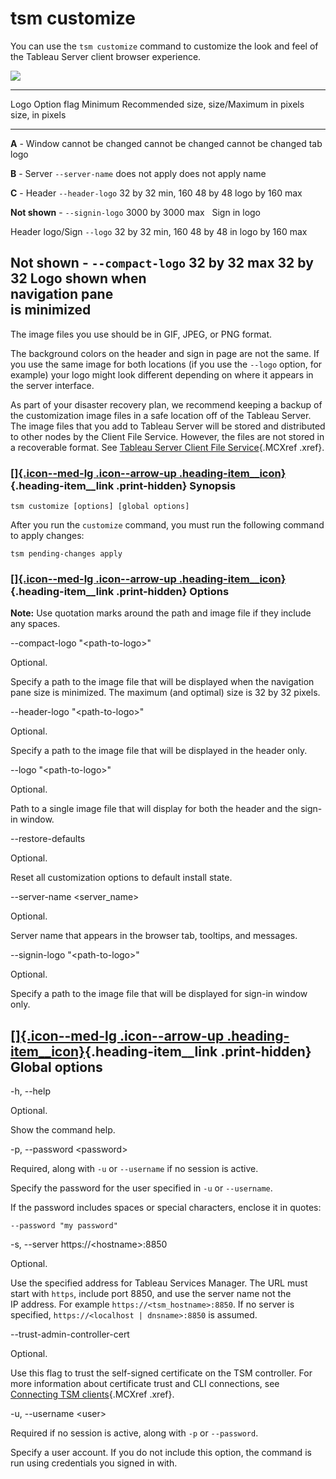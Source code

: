 

tsm customize
=============
You can use the `tsm customize` command to customize the look and feel
of the Tableau Server client browser experience.

![](./tsm%20customize%20-%20Tableau_files/custom_namelogo.png)

  ------------------------------------------------------------------------
  Logo              Option flag        Minimum           Recommended size,
                                       size/Maximum      in pixels
                                       size, in pixels   
  ----------------- ------------------ ----------------- -----------------
  **A** - Window    cannot be changed  cannot be changed cannot be changed
  tab logo                                               

  **B** - Server    `--server-name`    does not apply    does not apply
  name                                                   

  **C** - Header    `--header-logo`    32 by 32 min, 160 48 by 48
  logo                                 by 160 max        

  **Not shown** -   `--signin-logo`    3000 by 3000 max   
  Sign in logo                                           

  Header logo/Sign  `--logo`           32 by 32 min, 160 48 by 48
  in logo                              by 160 max        

  **Not shown** -   `--compact-logo`   32 by 32 max      32 by 32
  Logo shown when                                        
  navigation pane                                        
  is minimized                                           
  ------------------------------------------------------------------------

The image files you use should be in GIF, JPEG, or PNG format.

The background colors on the header and sign in page are not the same.
If you use the same image for both locations (if you use the `--logo`
option, for example) your logo might look different depending on where
it appears in the server interface.

As part of your disaster recovery plan, we recommend keeping a backup of
the customization image files in a safe location off of the Tableau
Server. The image files that you add to Tableau Server will be stored
and distributed to other nodes by the Client File Service. However, the
files are not stored in a recoverable format. See [Tableau Server Client
File
Service](https://help.tableau.com/current/server/en-us/server_process_cfs.htm){.MCXref
.xref}.

<div>

### [[]{.icon--med-lg .icon--arrow-up .heading-item__icon}](https://help.tableau.com/current/server/en-us/cli_customize.htm#){.heading-item__link .print-hidden} Synopsis

</div>

`tsm customize [options] [global options]`

After you run the `customize` command, you must run the following
command to apply changes:

`tsm pending-changes apply`

<div>

### [[]{.icon--med-lg .icon--arrow-up .heading-item__icon}](https://help.tableau.com/current/server/en-us/cli_customize.htm#){.heading-item__link .print-hidden} Options

</div>

**Note:** Use quotation marks around the path and image file if they
include any spaces.

\--compact-logo \"\<path-to-logo\>\"

Optional.

Specify a path to the image file that will be displayed when the
navigation pane size is minimized. The maximum (and optimal) size is 32
by 32 pixels.

\--header-logo \"\<path-to-logo\>\"

Optional.

Specify a path to the image file that will be displayed in the header
only.

\--logo \"\<path-to-logo\>\"

Optional.

Path to a single image file that will display for both the header and
the sign-in window.

\--restore-defaults

Optional.

Reset all customization options to default install state.

\--server-name \<server\_name\>

Optional.

Server name that appears in the browser tab, tooltips, and messages.

\--signin-logo \"\<path-to-logo\>\"

Optional.

Specify a path to the image file that will be displayed for sign-in
window only.

<div>

[[]{.icon--med-lg .icon--arrow-up .heading-item__icon}](https://help.tableau.com/current/server/en-us/cli_customize.htm#){.heading-item__link .print-hidden} Global options
---------------------------------------------------------------------------------------------------------------------------------------------------------------------------

</div>

-h, \--help

Optional.

Show the command help.

-p, \--password \<password\>

Required, along with `-u` or `--username` if no session is active.

Specify the password for the user specified in `-u` or `--username`.

If the password includes spaces or special characters, enclose it in
quotes:

`--password "my password"`

-s, \--server https://\<hostname\>:8850

Optional.

Use the specified address for Tableau Services Manager. The URL must
start with `https`, include port 8850, and use the server name not the
IP address. For example `https://<tsm_hostname>:8850`. If no server is
specified, `https://<localhost | dnsname>:8850` is assumed.

\--trust-admin-controller-cert

Optional.

Use this flag to trust the self-signed certificate on the
TSM controller. For more information about certificate trust and
CLI connections, see [Connecting
TSM clients](https://help.tableau.com/current/server/en-us/tsm_overview.htm#Connecti){.MCXref
.xref}.

-u, \--username \<user\>

Required if no session is active, along with `-p` or `--password`.

Specify a user account. If you do not include this option, the command
is run using credentials you signed in with.
